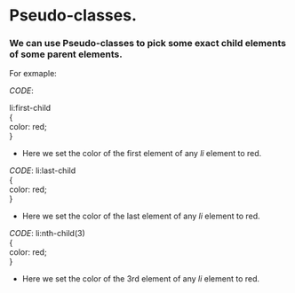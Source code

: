 # Pseudo-classes.

### We can use Pseudo-classes to pick some exact child elements of some parent elements.

For exmaple:

_CODE_:

li:first-child  
{  
 color: red;  
}

- Here we set the color of the first element of any _li_ element to red.

_CODE_:
li:last-child  
{  
 color: red;  
}

- Here we set the color of the last element of any _li_ element to red.

_CODE_:
li:nth-child(3)  
{  
 color: red;  
}

- Here we set the color of the 3rd element of any _li_ element to red.

